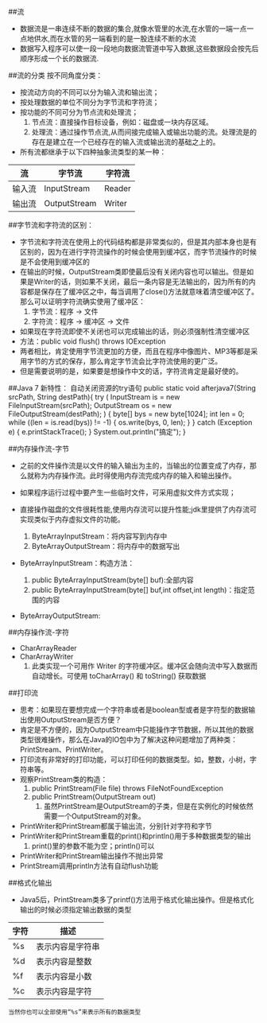 ##流

- 数据流是一串连续不断的数据的集合,就像水管里的水流,在水管的一端一点一点地供水,而在水管的另一端看到的是一股连续不断的水流
- 数据写入程序可以使一段一段地向数据流管道中写入数据,这些数据段会按先后顺序形成一个长的数据流.

##流的分类
  按不同角度分类：
- 按流动方向的不同可以分为输入流和输出流；
- 按处理数据的单位不同分为字节流和字符流；
- 按功能的不同可分为节点流和处理流；
	1. 节点流：直接操作目标设备，例如：磁盘或一块内存区域。
	1. 处理流：通过操作节点流,从而间接完成输入或输出功能的流。处理流是的存在是建立在一个已经存在的输入流或输出流的基础之上的。
- 所有流都继承于以下四种抽象流类型的某一种：

|流|字节流|字符流|
|------|-----|-----|
|输入流|InputStream|Reader|
|输出流|OutputStream|Writer|

##字节流和字符流的区别：

 - 字节流和字符流在使用上的代码结构都是非常类似的，但是其内部本身也是有区别的，因为在进行字符流操作的时候会使用到缓冲区，而字节流操作的时候是不会使用到缓冲区的
 - 在输出的时候，OutputStream类即使最后没有关闭内容也可以输出。但是如果是Writer的话，则如果不关闭，最后一条内容是无法输出的，因为所有的内容都是保存在了缓冲区之中，每当调用了close()方法就意味着清空缓冲区了。那么可以证明字符流确实使用了缓冲区：
 	1. 字节流：程序 → 文件
	1. 字符流：程序 → 缓冲区 → 文件
 - 如果现在字符流即使不关闭也可以完成输出的话，则必须强制性清空缓冲区
 - 方法：public void flush() throws IOException
 - 两者相比，肯定使用字节流更加的方便，而且在程序中像图片、MP3等都是采用字节的方式的保存，那么肯定字节流会比字符流使用的更广泛。
 - 但是需要说明的是，如果要是想操作中文的话，字符流肯定是最好使的。

##Java 7 新特性： 自动关闭资源的try语句
    public static void afterjava7(String srcPath, String destPath){
        try (
        	InputStream is = new FileInputStream(srcPath);
            OutputStream os = new FileOutputStream(destPath);
            ) {
                byte[] bys = new byte[1024];
                int len = 0;
                while ((len = is.read(bys)) != -1) {
                    os.write(bys, 0, len);
                }
        } catch (Exception e) {
            e.printStackTrace();
        }
        System.out.println("搞定");
    }

##内存操作流-字节

- 之前的文件操作流是以文件的输入输出为主的，当输出的位置变成了内存，那么就称为内存操作流。此时得使用内存流完成内存的输入和输出操作。

- 如果程序运行过程中要产生一些临时文件，可采用虚拟文件方式实现；

- 直接操作磁盘的文件很耗性能,使用内存流可以提升性能;jdk里提供了内存流可实现类似于内存虚拟文件的功能。
	1. ByteArrayInputStream：将内容写到内存中
	1. ByteArrayOutputStream：将内存中的数据写出

- ByteArrayInputStream：构造方法：
	1. public ByteArrayInputStream(byte[] buf):全部内容
	1. public ByteArrayInputStream(byte[] buf,int offset,int length)：指定范围的内容

- ByteArrayOutputStream:

##内存操作流-字符

- CharArrayReader 
- CharArrayWriter
	1. 此类实现一个可用作 Writer 的字符缓冲区。缓冲区会随向流中写入数据而自动增长。可使用 toCharArray() 和 toString() 获取数据

##打印流

- 思考：如果现在要想完成一个字符串或者是boolean型或者是字符型的数据输出使用OutputStream是否方便？
- 肯定是不方便的，因为OutputStream中只能操作字节数据，所以其他的数据类型很难操作，那么在Java的IO包中为了解决这种问题增加了两种类：PrintStream、PrintWriter。
- 打印流有非常好的打印功能，可以打印任何的数据类型。如，整数，小树，字符串等。
- 观察PrintStream类的构造：
	1. public PrintStream(File file) throws FileNotFoundException
	1. public PrintStream(OutputStream out)
		1. 虽然PrintStream是OutputStream的子类，但是在实例化的时候依然需要一个OutputStream的对象。
- PrintWriter和PrintStream都属于输出流，分别针对字符和字节
- PrintWriter和PrintStream重载的print()和println()用于多种数据类型的输出
	1. print()里的参数不能为空；println()可以
- PrintWriter和PrintStream输出操作不抛出异常
- PrintStream调用println方法有自动flush功能

##格式化输出

- Java5后，PrintStream类多了printf()方法用于格式化输出操作。但是格式化输出的时候必须指定输出数据的类型

|字符|描述|
|----|----|
|%s|表示内容是字符串|
|%d|表示内容是整数|
|%f|表示内容是小数|
|%c|表示内容是字符|
	当然你也可以全部使用“%s”来表示所有的数据类型
